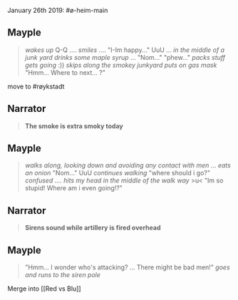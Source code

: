 January 26th 2019:
#ø-heim-main

Mayple
---
>_wakes up_
>Q-Q ....
>_smiles_ ....
>"I-Im happy..."
>UuU ...
>_in the middle of a junk yard_
>_drinks some maple syrup_ ...
>"Nom..."
>"phew..."
>_packs stuff_
>_gets going_ :))
>_skips along the smokey junkyard_
>_puts on gas mask_
>"Hmm... Where to next... ?"

move to #røykstadt

Narrator
---
>**The smoke is extra smoky today**

Mayple
---
>_walks along, looking down and avoiding any contact with men_
>...
>_eats an onion_
>"Nom..." UuU
>_continues walking_
>"where should i go?"
>_confused_ ....
>_hits my head in the middle of the walk way_
>\>u< "Im so stupid! Where am i even going!?"

Narrator
---
>**Sirens sound while artillery is fired overhead**

Mayple
---
>"Hmm... I wonder who's attacking? ... There might be bad men!"
>_goes and runs to the siren pole_

Merge into [[Red vs Blu]]